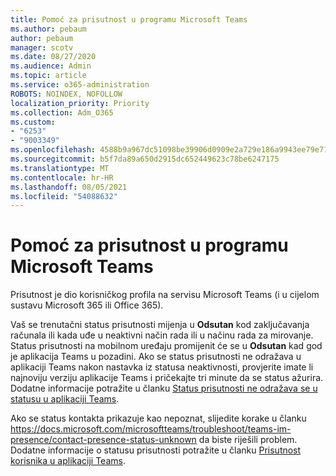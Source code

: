 ```yaml
---
title: Pomoć za prisutnost u programu Microsoft Teams
ms.author: pebaum
author: pebaum
manager: scotv
ms.date: 08/27/2020
ms.audience: Admin
ms.topic: article
ms.service: o365-administration
ROBOTS: NOINDEX, NOFOLLOW
localization_priority: Priority
ms.collection: Adm_O365
ms.custom:
- "6253"
- "9003349"
ms.openlocfilehash: 4588b9a967dc51098be39906d0909e2a729e186a9943ee79e71d6ab50a666107
ms.sourcegitcommit: b5f7da89a650d2915dc652449623c78be6247175
ms.translationtype: MT
ms.contentlocale: hr-HR
ms.lasthandoff: 08/05/2021
ms.locfileid: "54088632"
---
```

# <a name="help-with-presence-in-microsoft-teams"></a>Pomoć za prisutnost u programu Microsoft Teams

Prisutnost je dio korisničkog profila na servisu Microsoft Teams (i u cijelom sustavu Microsoft 365 ili Office 365). 

Vaš se trenutačni status prisutnosti mijenja u  **Odsutan**  kod zaključavanja računala ili kada uđe u neaktivni način rada ili u načinu rada za mirovanje. Status prisutnosti na mobilnom uređaju promijenit će se u **Odsutan**  kad god je aplikacija Teams u pozadini. Ako se status prisutnosti ne odražava u aplikaciji Teams nakon nastavka iz statusa neaktivnosti, provjerite imate li najnoviju verziju aplikacije Teams i pričekajte tri minute da se status ažurira. Dodatne informacije potražite u članku [Status prisutnosti ne odražava se u statusu u aplikaciji Teams](https://docs.microsoft.com/microsoftteams/troubleshoot/teams-im-presence/presence-not-show-actual-status).

Ako se status kontakta prikazuje kao nepoznat, slijedite korake u članku https://docs.microsoft.com/microsoftteams/troubleshoot/teams-im-presence/contact-presence-status-unknown da biste riješili problem.
Dodatne informacije o statusu prisutnosti potražite u članku [Prisutnost korisnika u aplikaciji Teams](https://docs.microsoft.com/microsoftteams/presence-admins).

